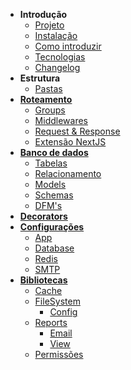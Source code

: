 * **Introdução**
    * [Projeto](/?id=projeto)
    * [Instalação](/?id=instalação)
    * [Como introduzir](/?id=como-introduzir-alguem-ao-projeto)
    * [Tecnologias](/?id=tecnologias)
    * [Changelog](/?id=changelog)
* **Estrutura**
  * [Pastas](/estrutura/pastas/?id=pastas)
    <!-- * [/App](/estrutura/pastas/?id=app)
    * [/Bootstrap](/estrutura/pastas/?id=bootstrap)
    * [/Database](/estrutura/pastas/?id=database)
    * [/Library](/estrutura/pastas/?id=library)
    * [/Public](/estrutura/pastas/?id=public)
    * [/Resource](/estrutura/pastas/?id=resource)
    * [/Src](/estrutura/pastas/?id=src)
    * [/Storage](/estrutura/pastas/?id=bootsstoragetrap) -->
* [**Roteamento**](/roteamento/)
  * [Groups](/roteamento/?id=groups)
  * [Middlewares](/roteamento/?id=middlewares)
  * [Request & Response](/roteamento/?id=request-amp-response)
  * [Extensão NextJS](/roteamento/?id=extensão-nextjs)
* [**Banco de dados**](/banco-de-dados/)
  * [Tabelas](/banco-de-dados/?id=tabelas)
  * [Relacionamento](/banco-de-dados/?id=relacionamentos)
  * [Models](/banco-de-dados/?id=models)
    <!-- * [Propriedades](/banco-de-dados/models/propriedades/)
      * [orderBy](/banco-de-dados/models/propriedades/orderBy)
      * [appends](/banco-de-dados/models/propriedades/appends)
    * [Métodos]((/banco-de-dados/models/métodos)
      * [beforeInsert](/banco-de-dados/?id=p-before-insert-static)
      * [beforeUpdate](/banco-de-dados/?id=beforeupdate-static)
      * [beforeSave](/banco-de-dados/?id=beforesave-static)
      * [$beforeInsert](/banco-de-dados/?id=p-before-insert)
      * [$beforeUpdate](/banco-de-dados/?id=p-before-update)
      * [getJsonSchema](/banco-de-dados/?id=getjsonschema-static) -->
  * [Schemas](/banco-de-dados/?id=schemas)
  * [DFM's](/banco-de-dados/?id=dfm39s)
* [**Decorators**](/decorators/)
* [**Configurações**](/configurações/)
  * [App](/configurações/?id=app)
  * [Database](/configurações/?id=database)
  * [Redis](/configurações/?id=redis)
  * [SMTP](/configurações/?id=smtp)
* [**Bibliotecas**](/bibliotecas/)
  * [Cache](/bibliotecas/?id=cache)
  * [FileSystem](/bibliotecas/file-system/)
    * [Config](/bibliotecas/file-system/?id=config)
  * [Reports](/bibliotecas/reports/?id=file-system)
    * [Email](/bibliotecas/reports/?id=email)
    * [View](/bibliotecas/reports/?id=view)
  * [Permissões](/bibliotecas/?id=permissões)